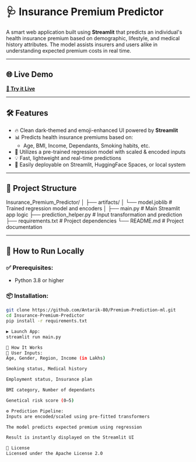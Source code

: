 # 🩺 Insurance Premium Predictor

A smart web application built using **Streamlit** that predicts an individual's health insurance premium based on demographic, lifestyle, and medical history attributes. The model assists insurers and users alike in understanding expected premium costs in real time.

---

## 🌐 Live Demo

**[🔗 Try it Live](https://premium-prediction-using-ml.streamlit.app/)** 


---

## 🛠 Features

- 🔥 Clean dark-themed and emoji-enhanced UI powered by **Streamlit**
- 📊 Predicts health insurance premiums based on:
  - Age, BMI, Income, Dependants, Smoking habits, etc.
- 🧠 Utilizes a pre-trained regression model with scaled & encoded inputs
- 💡 Fast, lightweight and real-time predictions
- 🚀 Easily deployable on Streamlit, HuggingFace Spaces, or local system

---

## 📂 Project Structure
Insurance_Premium_Predictor/
│
├── artifacts/
│ └── model.joblib # Trained regression model and encoders
│
├── main.py # Main Streamlit app logic
├── prediction_helper.py # Input transformation and prediction
├── requirements.txt # Project dependencies
└── README.md # Project documentation


---

## 🚀 How to Run Locally

### ✅ Prerequisites:
- Python 3.8 or higher

### 📦 Installation:
```bash
git clone https://github.com/Antarik-80/Premium-Prediction-ml.git
cd Insurance-Premium-Predictor
pip install -r requirements.txt

▶️ Launch App:
streamlit run main.py

🧠 How It Works
🎯 User Inputs:
Age, Gender, Region, Income (in Lakhs)

Smoking status, Medical history

Employment status, Insurance plan

BMI category, Number of dependants

Genetical risk score (0–5)

⚙️ Prediction Pipeline:
Inputs are encoded/scaled using pre-fitted transformers

The model predicts expected premium using regression

Result is instantly displayed on the Streamlit UI

📘 License
Licensed under the Apache License 2.0
